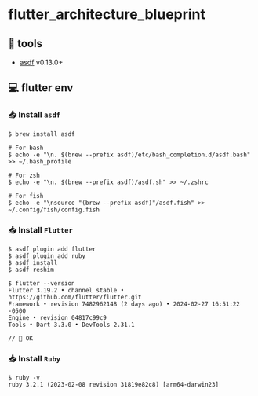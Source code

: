 # flutter_architecture_blueprint 

## 🧰 tools

- [asdf](https://github.com/asdf-vm/asdf) v0.13.0+

## 💻 flutter env

### 📥 Install `asdf`

```shell
$ brew install asdf

# For bash
$ echo -e "\n. $(brew --prefix asdf)/etc/bash_completion.d/asdf.bash" >> ~/.bash_profile

# For zsh
$ echo -e "\n. $(brew --prefix asdf)/asdf.sh" >> ~/.zshrc

# For fish
$ echo -e "\nsource "(brew --prefix asdf)"/asdf.fish" >> ~/.config/fish/config.fish
```

### 📥 Install `Flutter`

```shell
$ asdf plugin add flutter
$ asdf plugin add ruby
$ asdf install
$ asdf reshim
```

```shell
$ flutter --version
Flutter 3.19.2 • channel stable • https://github.com/flutter/flutter.git
Framework • revision 7482962148 (2 days ago) • 2024-02-27 16:51:22 -0500
Engine • revision 04817c99c9
Tools • Dart 3.3.0 • DevTools 2.31.1

// 🙌 OK
```

### 📥 Install `Ruby`

```shell
$ ruby -v
ruby 3.2.1 (2023-02-08 revision 31819e82c8) [arm64-darwin23]
```
